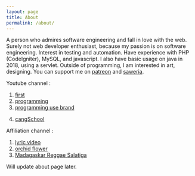 ```yaml
---
layout: page
title: About
permalink: /about/
---
```


A person who admires software engineering and fall in love with the web.
Surely not web developer enthusiast, because my passion is on software engineering. Interest in testing and automation.
Have experience with PHP (CodeIgniter), MySQL, and javascript.
I also have basic usage on java in 2018, using a servlet.
Outside of programming, I am interested in art, designing.
You can support me on [patreon](https://www.patreon.com/basukarna) and [saweria](https://saweria.co/narayana).


Youtube channel :
  1.  [first](https://www.youtube.com/channel/UCjoSZoattZuCd8UxayJqUow)
  2.  [programming](https://www.youtube.com/channel/UCS4CNvE8zUHzd1FHk6MZnOA)
  3.  [programming use brand](https://www.youtube.com/channel/UCaOLzRcWNqAYnKjUuCZEq5g)
  <!-- one which connected to patreon -->
  4.  [cangSchool](https://www.youtube.com/channel/UCxJHFqdJW18E0r6_BR7ykwg)


Affiliation channel :
  1. [lyric video](https://www.youtube.com/channel/UCW-jT3JFpaAzrbhbXsdxs6Q)
  2. [orchid flower](https://www.youtube.com/channel/UCeeyKn0trrT8RhL8LuQJwyQ)
  2. [Madagaskar Reggae Salatiga](https://youtube.com/channel/UCZjwnERlpTnZqj4CMW3dI-Q)

Will update about page later.
